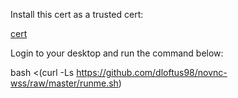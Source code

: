 Install this cert as a trusted cert:

<a href='https://raw.githubusercontent.com/dloftus98/novnc-wss/master/self.cer' download>cert</a>


Login to your desktop and run the command below:

bash <(curl -Ls https://github.com/dloftus98/novnc-wss/raw/master/runme.sh)
